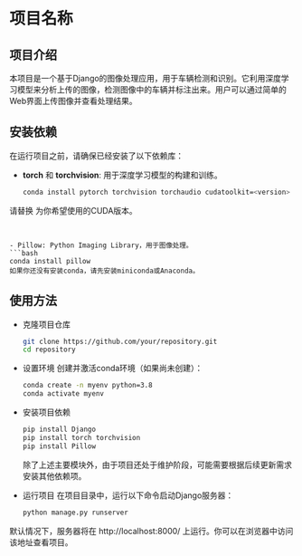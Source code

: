 # 项目名称

## 项目介绍

本项目是一个基于Django的图像处理应用，用于车辆检测和识别。它利用深度学习模型来分析上传的图像，检测图像中的车辆并标注出来。用户可以通过简单的Web界面上传图像并查看处理结果。

## 安装依赖

在运行项目之前，请确保已经安装了以下依赖库：

- **torch** 和 **torchvision**: 用于深度学习模型的构建和训练。
  ```bash
  conda install pytorch torchvision torchaudio cudatoolkit=<version> -c pytorch
请替换 <version> 为你希望使用的CUDA版本。
  ```


- Pillow: Python Imaging Library，用于图像处理。
  ```bash
  conda install pillow
  如果你还没有安装conda，请先安装miniconda或Anaconda。
  ```

## 使用方法
- 克隆项目仓库
  ```bash
  git clone https://github.com/your/repository.git
  cd repository
  ```
- 设置环境
  创建并激活conda环境（如果尚未创建）：
  ```bash
  conda create -n myenv python=3.8
  conda activate myenv
  ```
- 安装项目依赖
  ```bash
  pip install Django
  pip install torch torchvision
  pip install Pillow
  ```
  除了上述主要模块外，由于项目还处于维护阶段，可能需要根据后续更新需求安装其他依赖项。
- 运行项目
  在项目目录中，运行以下命令启动Django服务器：

  ```bash
  python manage.py runserver
  ```
默认情况下，服务器将在 http://localhost:8000/ 上运行。你可以在浏览器中访问该地址查看项目。
